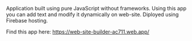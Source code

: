 Application built using pure JavaScript without frameworks. Using this app you can add text and modify it dynamically on web-site.
Diployed using Firebase hosting.

Find this app here: https://web-site-builder-ac711.web.app/
